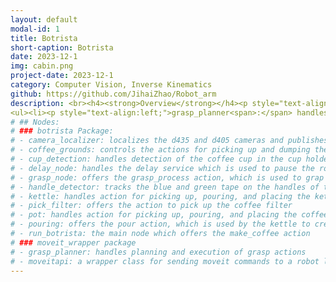 ```yaml
---
layout: default
modal-id: 1
title: Botrista
short-caption: Botrista
date: 2023-12-1
img: cabin.png
project-date: 2023-12-1
category: Computer Vision, Inverse Kinematics
github: https://github.com/JihaiZhao/Robot_arm
description: <br><h4><strong>Overview</strong></h4><p style="text-align:left;">A collection of ROS2 packages to drive the Emika Franka robot arm to brew a cup of pour over coffee.</p><ul><li><h5 style="text-align:left;">Nodes</h5></li><ul><li><p style="text-align:left;">botrista Package<span>:</span></p></li><ul><li><p style="text-align:left;">camera_localizer<span>:</span> localizes the d435 and d405 cameras and publishes transforms for april tags seen by the cameras from the robot base</p></li><li><p style="text-align:left;">coffee_grounds<span>:</span> controls the actions for picking up and dumping the coffee scoop</p></li><li><p style="text-align:left;">cup_detection<span>:</span> handles detection of the coffee cup in the cup holder and triggers the rest of the routine. also publishes a transform to the top of the coffee cup</p></li><li><p style="text-align:left;">delay_node<span>:</span> handles the delay service which is used to pause the robot for a specified time at certain points in the routine</p></li><li><p style="text-align:left;">grasp_node<span>:</span> offers the grasp_process action, which is used to grap the "standard" handle used for the kettle, pot, and filter</p></li><li><p style="text-align:left;">handle_detector<span>:</span> tracks the blue and green tape on the handles of the objects using the d405 camera and publishes a tf for the object handle</p></li><li><p style="text-align:left;">kettle<span>:</span> handles action for picking up, pouring, and placing the kettle</p></li><li><p style="text-align:left;">pick_filter<span>:</span> offers the action to pick up the coffee filter</p></li><li><p style="text-align:left;">pot<span>:</span> handles action for picking up, pouring, and placing the coffee pot</p></li><li><p style="text-align:left;">pouring<span>:</span> offers the pour action, which is used by the kettle to create spiral motions</p></li><li><p style="text-align:left;">run_botrista<span>:</span> the main node which offers the make_coffee action</p></li></ul><li><p style="text-align:left;">botrista Package<span>:</span></p></li>
<ul><li><p style="text-align:left;">grasp_planner<span>:</span> handles planning and execution of grasp actions</p></li><li><p style="text-align:left;">moveitapi<span>:</span> a wrapper class for sending moveit commands to a robot like the Franka</p></li></ul></ul></ul>
# ## Nodes:
# ### botrista Package:
# - camera_localizer: localizes the d435 and d405 cameras and publishes transforms for april tags seen by the cameras from the robot base
# - coffee_grounds: controls the actions for picking up and dumping the coffee scoop
# - cup_detection: handles detection of the coffee cup in the cup holder and triggers the rest of the routine. also publishes a transform to the top of the coffee cup
# - delay_node: handles the delay service which is used to pause the robot for a specified time at certain points in the routine
# - grasp_node: offers the grasp_process action, which is used to grap the "standard" handle used for the kettle, pot, and filter
# - handle_detector: tracks the blue and green tape on the handles of the objects using the d405 camera and publishes a tf for the object handle
# - kettle: handles action for picking up, pouring, and placing the kettle
# - pick_filter: offers the action to pick up the coffee filter
# - pot: handles action for picking up, pouring, and placing the coffee pot
# - pouring: offers the pour action, which is used by the kettle to create spiral motions
# - run_botrista: the main node which offers the make_coffee action
# ### moveit_wrapper package
# - grasp_planner: handles planning and execution of grasp actions
# - moveitapi: a wrapper class for sending moveit commands to a robot like the Franka
---
```

